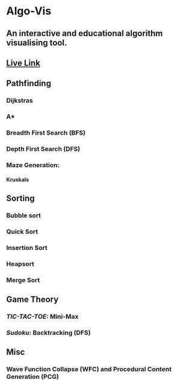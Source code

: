 # Algo-Vis

## An interactive and educational algorithm visualising tool. 

## [Live Link](https://algo-vis-tool.netlify.app)

## Pathfinding 

### Dijkstras

### A*

### Breadth First Search (BFS)

### Depth First Search (DFS)

### Maze Generation:

#### Kruskals

## Sorting 

### Bubble sort 

### Quick Sort 

### Insertion Sort

### Heapsort 

### Merge Sort

## Game Theory 

### *TIC-TAC-TOE:* Mini-Max 

### *Sudoku:* Backtracking (DFS) 

## Misc 

### Wave Function Collapse (WFC) and Procedural Content Generation (PCG)